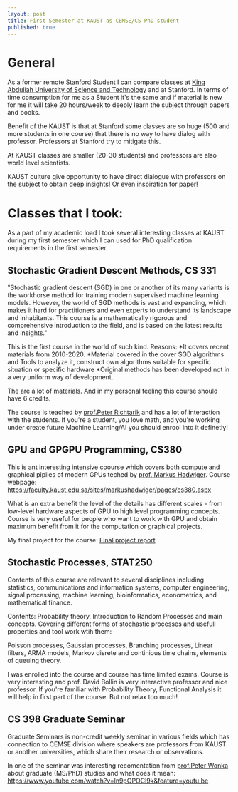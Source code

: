 ```yaml
---
layout: post
title: First Semester at KAUST as CEMSE/CS PhD student
published: true
---
```


# General 

As a former remote Stanford Student I can compare classes at [King Abdullah University of Science and Technology](https://cemse.kaust.edu.sa/) and at Stanford. 
In terms of time consumption for me as a Student it's the same and if material is new for me it will take 20 hours/week to deeply learn the subject through papers and books.

Benefit of the KAUST is that at Stanford some classes are so huge (500 and more students in one course) that there is no way to have dialog with professor. Professors at Stanford try to mitigate this.

At KAUST classes are smaller (20-30 students) and professors are also world level scientists.

KAUST culture give opportunity to have direct dialogue with professors on the subject to obtain deep insights! Or even inspiration for paper!

# Classes that I took:

As a part of my academic load I took several interesting classes at KAUST during my first semester which I can used for PhD qualification requirements in the first semester.

## Stochastic Gradient Descent Methods, CS 331 
"Stochastic gradient descent (SGD) in one or another of its many variants is the workhorse method for training modern supervised machine learning models. 
However, the world of SGD methods is vast and expanding, which makes it hard for practitioners and even experts to understand its landscape and inhabitants. 
This course is a mathematically rigorous and comprehensive introduction to the field, and is based on the latest results and insights."

This is the first course in the world of such kind. Reasons:
*It covers recent materials from 2010-2020.
*Material covered in the cover SGD algorithms and Tools to analyze it, construct own algorithms suitable for specific situation or specific hardware
*Original methods has been developed not in a very uniform way of development.

The are a lot of materials. And in my personal feeling this course should have 6 credits.

The course is teached by [prof.Peter Richtarik](https://richtarik.org/) and has a lot of interaction with the students. 
If you're a student, you love math, and you're working under create future Machine Learning/AI you should enrool into it definetly!

## GPU and GPGPU Programming, CS380

This is ant interesting intensive coourse which covers both compute and graphical pipiles of modern GPUs teched by [prof. Markus Hadwiger](https://www.kaust.edu.sa/en/study/faculty/markus-hadwiger).
Course webpage: https://faculty.kaust.edu.sa/sites/markushadwiger/pages/cs380.aspx

What is an extra benefit the level of the details has different scales - from low-level hardware aspects of GPU to high level programming concepts.
Course is very useful for people who want to work with GPU and obtain maximum benefit from it for the computation or graphical projects. 

My final project for the course: [Final project report](https://bitbucket.org/konstantin_burlachenko/opt_studio/src/master/docs/CS380ProjectFinalReport.pdf)

## Stochastic Processes, STAT250

Contents of this course are relevant to several disciplines including statistics, communications and information systems, computer
engineering, signal processing, machine learning, bioinformatics, econometrics, and mathematical finance.

Contents: Probability theory, Introduction to Random Processes and main concepts.
Covering different forms of stochastic processes and usefull properties and tool work wtih them: 

Poisson processes, Gaussian processes, Branching processes, Linear filters, ARMA models, Markov disrete and continious time chains, elements of queuing theory.

I was enrolled into the course and course has time limited exams. Course is very interesting and prof. David Bollin is very interactive professor and nice professor.
If you're familiar with Probability Theory, Functional Analysis it will help in first part of the course. But not relax too much!

                
## CS 398 Graduate Seminar

Graduate Seminars is non-credit weekly seminar in various fields which has connection to CEMSE division where speakers are professors from KAUST or another universities, 
which share their research or observations. 

In one of the seminar was interesting recomentation from [prof.Peter Wonka](http://peterwonka.net/) about graduate (MS/PhD) studies and what does it mean:
https://www.youtube.com/watch?v=ln9pOPOCl9k&feature=youtu.be
